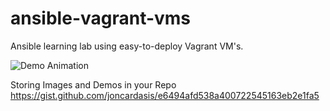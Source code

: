 # ansible-vagrant-vms
Ansible learning lab using easy-to-deploy Vagrant VM's.

![Demo Animation](../assets/screenshot.png?raw=true)


Storing Images and Demos in your Repo
https://gist.github.com/joncardasis/e6494afd538a400722545163eb2e1fa5
